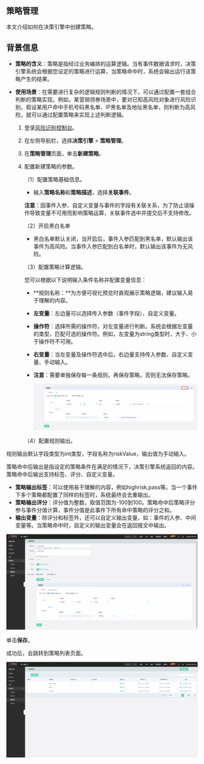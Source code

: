## 策略管理

本文介绍如何在决策引擎中创建策略。

## 背景信息

- **策略的含义**：策略是指经过业务编排的运算逻辑。当有事件数据请求时，决策引擎系统会根据您设定的策略进行运算，当策略命中时，系统会输出运行该策略产生的结果。

- **使用场景**：在需要进行复杂的逻辑规则判断的情况下，可以通过配置一套组合判断的策略实现。例如，某营销领券场景中，要对已知高风险对象进行风险识别，假设某用户命中手机号码黑名单、IP黑名单及地址黑名单，则判断为高风险，就可以通过配置策略来实现上述判断逻辑。

  1. 登录[风险识别控制台](https://bri-console.jdcloud.com/fieldManagement)。

  2. 在左侧导航栏，选择**决策引擎** > **策略管理**。

  3. 在**策略管理**页面，单击**新建策略**。

  4. 配置新建策略的参数。

     （1）配置策略基础信息。

     - 输入**策略名称**和**策略描述**，选择**关联事件**。

     **注意**：因事件入参、自定义变量与事件的字段有关联关系，为了防止误操作导致变量不可用而影响策略运算，关联事件选中并提交后不支持修改。

     （2）开启黑白名单

     - 黑白名单默认关闭，当开启后，事件入参匹配到黑名单，默认输出该事件为高风险。当事件入参匹配到白名单时，默认输出该事件为无风险。

     （3）配置策略计算逻辑。

     您可以根据以下说明输入条件名称并配置变量信息：

     - **规则名称：**为方便可视化预览时直观展示策略逻辑，建议输入易于理解的内容。

     - **左变量**：左边量可以选择传入参数（事件字段）、自定义变量。

     - **操作符**：选择所需的操作符，对左变量进行判断。系统会根据左变量的类型，匹配可选的操作符。例如，左变量为string类型时，大于、小于操作符不可用。

     - **右变量**：当左变量及操作符选中后，右边量支持传入参数、自定义变量、手动输入。

     - **注意**：需要单独保存每一条规则，再保存策略，否则无法保存策略。

       ![image](../../../../image/Risk-Detection/savestrategy.png)

     （4）配置规则输出。

​              规则输出默认字段类型为int类型，字段名称为riskValue，输出值为手动输入。

​              策略命中后输出是指设定的策略条件在满足的情况下，决策引擎系统返回的内容。策略命中后输出支持标签、评分、自定义变量。

- **策略输出标签**：可以使用易于理解的内容，例如highrisk,pass等。当一个事件下多个策略都配置了同样的标签时，系统最终会去重输出。
- **策略输出评分**：评分值为整数，取值范围为-100到100。策略命中后策略评分参与事件分值计算，事件分值是此事件下所有命中策略的评分之和。
- **输出变量**：除评分和标签外，还可以自定义输出变量，如：事件的入参、中间变量等。当策略命中时，自定义的输出变量会在返回报文中输出。

![image](../../../../image/Risk-Detection/addstrategy.png)

单击**保存**。

成功后，会跳转到策略列表页面。

![image](../../../../image/Risk-Detection/strategylist.png)
